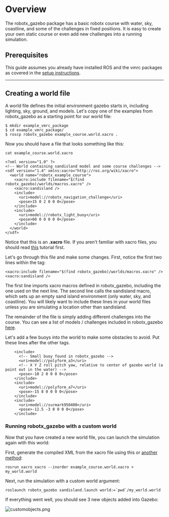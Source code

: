 # Overview
The robotx_gazebo package has a basic robotx course with water, sky, coastline, and some of the challenges in fixed positions. It is easy to create your own static course or even add new challenges into a running simulation.

## Prerequisites
This guide assumes you already have installed ROS and the vmrc packages as covered in the [setup instructions](https://bitbucket.org/osrf/vmrc/wiki/tutorials/SystemSetupInstall).

***
## Creating a world file
A world file defines the initial environment gazebo starts in, including lighting, sky, ground, and models. Let's copy one of the examples from robotx_gazebo as a starting point for our world file:
```
$ mkdir example_vmrc_package
$ cd example_vmrc_package/
$ roscp robotx_gazebo example_course.world.xacro .
```
Now you should have a file that looks something like this:
```
cat example_course.world.xacro
```
```
<?xml version="1.0" ?>
<!-- World containing sandisland model and some course challenges -->
<sdf version="1.4" xmlns:xacro="http://ros.org/wiki/xacro">
  <world name="robotx_example_course">
    <xacro:include filename="$(find robotx_gazebo)/worlds/macros.xacro" />
    <xacro:sandisland />
    <include>
      <uri>model://robotx_navigation_challenge</uri>
      <pose>15 0 2 0 0 0</pose>
    </include>
    <include>
      <uri>model://robotx_light_buoy</uri>
      <pose>60 0 0 0 0 0</pose>
    </include>
  </world>
</sdf>
```
Notice that this is an **.xacro** file. If you aren't familiar with xacro files, you should read [this](https://bitbucket.org/osrf/vmrc/wiki/tutorials/Working%20with%20xacro%20files) tutorial first.

Let's go through this file and make some changes. First, notice the first two lines within the **<world>** tag:
```
<xacro:include filename="$(find robotx_gazebo)/worlds/macros.xacro" />
<xacro:sandisland />
```
The first line imports xacro macros defined in robotx_gazebo, including the one used on the next line. The second line calls the sandisland macro, which sets up an empty sand island environment (only water, sky, and coastline). You will likely want to include these lines in your world files unless you are simulating a location other than sandisland.

The remainder of the file is simply adding different challenges into the course. You can see a list of models / challenges included in robotx_gazebo [here](https://bitbucket.org/osrf/vmrc/src/default/robotx_gazebo/README.md).

Let's add a few buoys into the world to make some obstacles to avoid. Put these lines after the other **<include>** tags.
```
    <include>
      <!-- Small buoy found in robotx_gazebo -->
      <uri>model://polyform_a3</uri>
      <!-- X Y Z roll pitch yaw, relative to center of gazebo world (a point out in the water) -->
      <pose>-10 2 0 0 0 0</pose>
    </include>
    <include>
      <uri>model://polyform_a7</uri>
      <pose>-15 8 0 0 0 0</pose>
    </include>
    <include>
      <uri>model://surmark950400</uri>
      <pose>-12.5 -3 0 0 0 0</pose>
    </include>
```

### Running robotx_gazebo with a custom world
Now that you have created a new world file, you can launch the simulation again with this world:

First, generate the compiled XML from the xacro file using this or [another method](https://bitbucket.org/osrf/vmrc/wiki/tutorials/Working%20with%20xacro%20files):
```
rosrun xacro xacro --inorder example_course.world.xacro > my_world.world
```
Next, run the simulation with a custom world argument:
```
roslaunch robotx_gazebo sandisland.launch world:=`pwd`/my_world.world
```
If everything went well, you should see 3 new objects added into Gazebo:

![customobjects.png](https://bitbucket.org/repo/BgXLzgM/images/3874067301-customobjects.png)